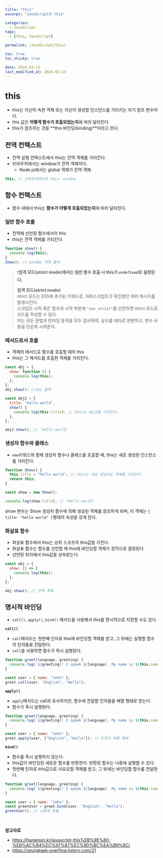```yaml
---
title: "this"
excerpt: "JavaScript의 this"

categories:
  - JavaScript
tags:
  - [this, JavaScript]

permalink: /JavaScript/this/

toc: true
toc_sticky: true

date: 2024-03-13
last_modified_at: 2024-03-13
---
```


# this

- this는 자신이 속한 객체 또는 자신이 생성할 인스턴스를 가리키는 자기 참조 변수이다.
- this 값은 **어떻게 함수가 호출되었는지**에 따라 달라진다.
- this가 참조하는 것을 **this 바인딩(binding)**이라고 한다.

## 전역 컨텍스트

- 전역 실행 컨텍스트에서 this는 전역 객체를 가리킨다.
- 브라우저에서는 window가 전역 객체이다.
  - Node.js에서는 global 객체가 전역 객체

```js
this; // 브라우저에서의 this: window
```

## 함수 컨텍스트

- 함수 내에서 this는 **함수가 어떻게 호출되었는지**에 따라 달라진다.

### 일반 함수 호출

- 전역에 선언된 함수에서의 this
- this는 전역 객체를 가리킨다.

```js
function show() {
  console.log(this);
}
show(); // window 객체 출력
```

> ❗️**엄격 모드(strict mode)에서는 일반 함수 호출 시 this가 `undefined`로 설정된다.**
>
> **엄격 모드(strict mode)** <br/>
> strict 모드는 ES5에 추가된 키워드로, 자바스크립트가 묵인했던 에러 메시지를 발생시킨다. <br/>
> 스크립트 시작 혹은 함수의 시작 부분에 `"use strict"`를 선언하면 strict 모드로 코드를 작성할 수 있다. <br/>
> 이는 모든 문법과 런타임 동작을 모두 검사하여, 실수를 에러로 변환하고, 변수 사용을 단순화 시켜준다.

### 메서드로서 호출

- 객체의 메서드로 함수를 호출할 때의 this
- this는 그 메서드를 호출한 객체를 가리킨다.

```js
const obj = {
  show: function () {
    console.log(this);
  },
};
obj.show(); //obj 출력
```

```js
const obj2 = {
  title: "hello world",
  show() {
    console.log(this.title); // this는 obj2를 가리킨다.
  },
};

obj2.show(); // 'hello world'
```

### 생성자 함수와 클래스

- `new`키워드와 함께 생성자 함수나 클래스를 호출할 때, this는 새로 생성된 인스턴스를 가리킨다.

```js
function Show() {
  this.title = "hello world"; // this는 새로 생성되는 객체를 가리킨다.
  return this;
}

const show = new Show();

console.log(show.title); // "hello world"
```

show 변수는 Show 생성자 함수에 의해 생성된 객체를 참조하게 되며, 이 객체는 `{ title: "hello world" }`형태의 속성을 갖게 된다.

### 화살표 함수

- 화살표 함수에서 this는 상위 스코프의 this값을 가진다.
- 화살표 함수는 함수를 선언할 때 this에 바인딩할 객체가 정적으로 결정된다.
- 선언된 위치에서 this값을 상속받는다.

```js
const obj = {
  show: () => {
    console.log(this);
  },
};

obj.show(); // 전역 객체
```

## 명시적 바인딩

- `call()`, `apply()`, `bind()` 메서드를 사용해서 this를 명시적으로 지정할 수도 있다.

**`call()`**

- `call`메서드는 첫번째 인자로 this에 바인딩할 객체를 받고, 그 뒤에는 실행할 함수의 인자들을 전달한다.
- `call`을 사용하면 함수가 즉시 실행된다.

```js
function greet(language, greeting) {
  console.log(`${greeting}! I speak ${language}. My name is ${this.name}.`);
}

const user = { name: "John" };
greet.call(user, "English", "Hello");
```

**`apply()`**

- `apply`메서드는 call과 유사하지만, 함수에 전달할 인자들을 배열 형태로 받는다.
- 함수가 즉시 실행된다.

```js
function greet(language, greeting) {
  console.log(`${greeting}! I speak ${language}. My name is ${this.name}.`);
}

const user = { name: "John" };
greet.apply(user, ["English", "Hello"]); // 인자가 배열 형태
```

**`bind()`**

- 함수를 즉시 실행하지 않는다.
- this값이 바인딩된 새로운 함수를 반환한다. 반환된 함수는 나중에 실행할 수 있다.
- 첫번째 인자로 this값으로 사요요할 객체를 받고, 그 뒤에는 바인딩할 함수를 전달한다.

```js
function greet(language, greeting) {
  console.log(`${greeting}! I speak ${language}. My name is ${this.name}.`);
}

const user = { name: "John" };
const greetUser = greet.bind(user, "English", "Hello");
greetUser(); // 나중에 호출
```

<br/>

**참고자료**

- https://hanamon.kr/javascript-this%EB%9E%80-%EB%AC%B4%EC%97%87%EC%9D%BC%EA%B9%8C/
- https://seungtaek-overflow.tistory.com/21
